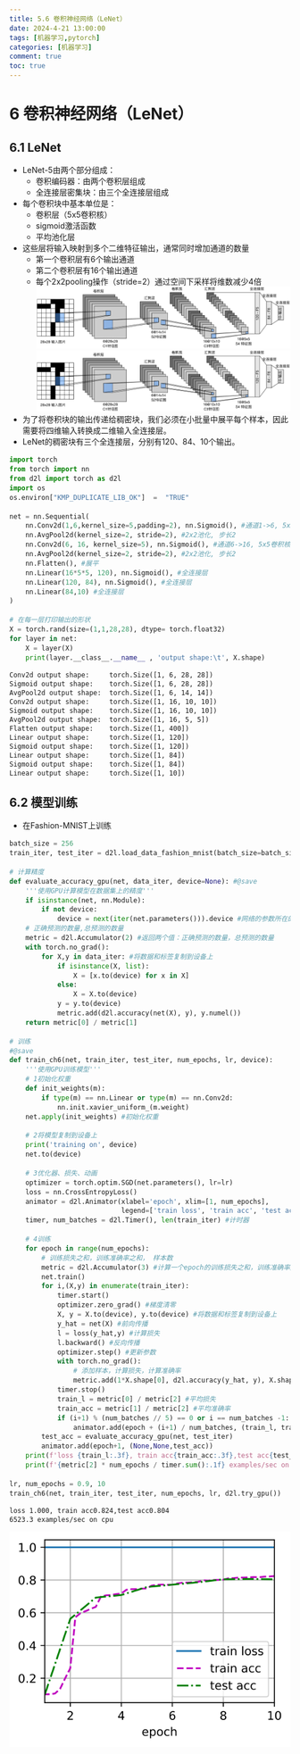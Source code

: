 ```yaml
---
title: 5.6 卷积神经网络（LeNet）
date: 2024-4-21 13:00:00
tags: [机器学习,pytorch]
categories: [机器学习]
comment: true
toc: true
---
```

#
<!--more-->
# 6 卷积神经网络（LeNet）
## 6.1 LeNet
- LeNet-5由两个部分组成：
    - 卷积编码器：由两个卷积层组成
    - 全连接层密集块：由三个全连接层组成
- 每个卷积块中基本单位是：
    - 卷积层（5x5卷积核）
    - sigmoid激活函数
    - 平均池化层
- 这些层将输入映射到多个二维特征输出，通常同时增加通道的数量
    - 第一个卷积层有6个输出通道
    - 第二个卷积层有16个输出通道
    - 每个2x2pooling操作（stride=2）通过空间下采样将维数减少4倍
![](../../../../../../themes/yilia/source/img/deeplearning/code/pytorch/5_convolution/6_LeNet/1.png)
![](img/deeplearning/code/pytorch/5_convolution/6_LeNet/1.png)
- 为了将卷积块的输出传递给稠密块，我们必须在小批量中展平每个样本，因此需要将四维输入转换成二维输入全连接层。
- LeNet的稠密块有三个全连接层，分别有120、84、10个输出。



```python
import torch
from torch import nn
from d2l import torch as d2l
import os
os.environ["KMP_DUPLICATE_LIB_OK"]  =  "TRUE"

net = nn.Sequential(
    nn.Conv2d(1,6,kernel_size=5,padding=2), nn.Sigmoid(), #通道1->6, 5x5卷积核
    nn.AvgPool2d(kernel_size=2, stride=2), #2x2池化, 步长2
    nn.Conv2d(6, 16, kernel_size=5), nn.Sigmoid(), #通道6->16, 5x5卷积核
    nn.AvgPool2d(kernel_size=2, stride=2), #2x2池化, 步长2
    nn.Flatten(), #展平
    nn.Linear(16*5*5, 120), nn.Sigmoid(), #全连接层
    nn.Linear(120, 84), nn.Sigmoid(), #全连接层
    nn.Linear(84,10) #全连接层
)

# 在每一层打印输出的形状
X = torch.rand(size=(1,1,28,28), dtype= torch.float32)
for layer in net:
    X = layer(X)
    print(layer.__class__.__name__ , 'output shape:\t', X.shape)
```

    Conv2d output shape:	 torch.Size([1, 6, 28, 28])
    Sigmoid output shape:	 torch.Size([1, 6, 28, 28])
    AvgPool2d output shape:	 torch.Size([1, 6, 14, 14])
    Conv2d output shape:	 torch.Size([1, 16, 10, 10])
    Sigmoid output shape:	 torch.Size([1, 16, 10, 10])
    AvgPool2d output shape:	 torch.Size([1, 16, 5, 5])
    Flatten output shape:	 torch.Size([1, 400])
    Linear output shape:	 torch.Size([1, 120])
    Sigmoid output shape:	 torch.Size([1, 120])
    Linear output shape:	 torch.Size([1, 84])
    Sigmoid output shape:	 torch.Size([1, 84])
    Linear output shape:	 torch.Size([1, 10])
    

## 6.2 模型训练
- 在Fashion-MNIST上训练


```python
batch_size = 256
train_iter, test_iter = d2l.load_data_fashion_mnist(batch_size=batch_size)

# 计算精度
def evaluate_accuracy_gpu(net, data_iter, device=None): #@save
    '''使用GPU计算模型在数据集上的精度'''
    if isinstance(net, nn.Module):
        if not device:
            device = next(iter(net.parameters())).device #网络的参数所在的设备
    # 正确预测的数量,总预测的数量
    metric = d2l.Accumulator(2) #返回两个值：正确预测的数量，总预测的数量
    with torch.no_grad():
        for X,y in data_iter: #将数据和标签复制到设备上
            if isinstance(X, list):
                X = [x.to(device) for x in X]
            else:
                X = X.to(device)
            y = y.to(device)
            metric.add(d2l.accuracy(net(X), y), y.numel())
    return metric[0] / metric[1]

# 训练
#@save
def train_ch6(net, train_iter, test_iter, num_epochs, lr, device):
    '''使用GPU训练模型'''
    # 1初始化权重
    def init_weights(m):
        if type(m) == nn.Linear or type(m) == nn.Conv2d:
            nn.init.xavier_uniform_(m.weight)
    net.apply(init_weights) #初始化权重

    # 2将模型复制到设备上
    print('training on', device)
    net.to(device)

    # 3优化器、损失、动画
    optimizer = torch.optim.SGD(net.parameters(), lr=lr)
    loss = nn.CrossEntropyLoss()
    animator = d2l.Animator(xlabel='epoch', xlim=[1, num_epochs],
                            legend=['train loss', 'train acc', 'test acc'])
    timer, num_batches = d2l.Timer(), len(train_iter) #计时器

    # 4训练
    for epoch in range(num_epochs):
        # 训练损失之和，训练准确率之和， 样本数
        metric = d2l.Accumulator(3) #计算一个epoch的训练损失之和，训练准确率之和， 样本数
        net.train()
        for i,(X,y) in enumerate(train_iter):
            timer.start()
            optimizer.zero_grad() #梯度清零
            X, y = X.to(device), y.to(device) #将数据和标签复制到设备上
            y_hat = net(X) #前向传播
            l = loss(y_hat,y) #计算损失
            l.backward() #反向传播
            optimizer.step() #更新参数
            with torch.no_grad():
                # 添加样本，计算损失，计算准确率
                metric.add(1*X.shape[0], d2l.accuracy(y_hat, y), X.shape[0])
            timer.stop()
            train_l = metric[0] / metric[2] #平均损失
            train_acc = metric[1] / metric[2] #平均准确率
            if (i+1) % (num_batches // 5) == 0 or i == num_batches -1:
                animator.add(epoch + (i+1) / num_batches, (train_l, train_acc, None))
        test_acc = evaluate_accuracy_gpu(net, test_iter)
        animator.add(epoch+1, (None,None,test_acc))
    print(f'loss {train_l:.3f}, train acc{train_acc:.3f},test acc{test_acc:.3f}')
    print(f'{metric[2] * num_epochs / timer.sum():.1f} examples/sec on {str(device)}')

lr, num_epochs = 0.9, 10
train_ch6(net, train_iter, test_iter, num_epochs, lr, d2l.try_gpu())
```

    loss 1.000, train acc0.824,test acc0.804
    6523.3 examples/sec on cpu
    


    
![svg](6_LeNet_files/6_LeNet_3_1.svg)
    

